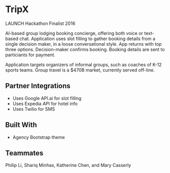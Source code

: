 # TripX

LAUNCH Hackathon Finalist 2016 

AI-based group lodging booking concierge, offering both voice or text-based chat.  Application uses slot filling to gather booking details from a single decision maker, in a loose conversational style.  App returns with top three options.  Decision-maker confirms booking.  Booking details are sent to particiants for payment.

Application targets organizers of informal groups, such as coaches of K-12 sports teams.  Group travel is a $470B market, currently served off-line. 


## Partner Integrations

* Uses Google API.ai for slot filling
* Uses Expedia API for hotel info
* Uses Twilio for SMS


## Built With

* Agency Bootstrap theme


## Teammates

 Philip Li, Shariq Minhas, Katherine Chen, and Mary Casserly
